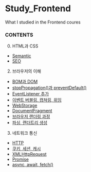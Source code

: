 # Study_Frontend
What I studied in the Frontend coures
 

### CONTENTS

00. HTML과 CSS

- [Semantic](00.HTML과%20CSS/00.Semantic.md)
- [SEO](00.HTML과%20CSS/01.SEO.md)

02. 브라우저의 이해

- [BOM과 DOM](02.브라우저의%20이해/00.BOM과%20DOM.md)
- [stopPropagation()과 preventDefault()](02.브라우저의%20이해/01.stopPropagation()과%20preventDefault().md)
- [EventListener 추가](02.브라우저의%20이해/02.EventListener%20추가.md)
- [이벤트 버블링, 캡쳐링, 위임](02.브라우저의%20이해/03.%20버블링,%20캡쳐링,%20위임.md)
- [WebStorage](02.브라우저의%20이해/04.WebStorage.md)
- [DocumentFragment](02.브라우저의%20이해/05.DocumentFragment.md)
- [브라우저 랜더링 과정](02.브라우저의%20이해/06.브라우저%20랜더링%20과정.md)
- [파싱, 랜더트리 생성](02.브라우저의%20이해/07.파싱,%20랜더트리%20생성.md)

03. 네트워크 통신

- [HTTP](03.네트워크%20통신/00.HTTP.md)
- [쿠키, 세션, 캐시](03.네트워크%20통신/01.쿠키,%20세션,%20캐시.md)
- [XMLHttpRequest](03.네트워크%20통신/02.XMLHttpRequest.md)
- [Promise](03.네트워크%20통신/03.Promise.md)
- [async, await, fetch()](03.네트워크%20통신/04.async,%20await,%20fetch().md)